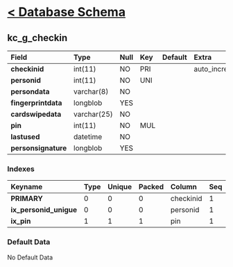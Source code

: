 # [< Database Schema](DatabaseSchema.md) #

## kc\_g\_checkin ##
| **Field** | Type | Null | Key | Default | Extra | Comment |
|:----------|:-----|:-----|:----|:--------|:------|:--------|
| **checkinid** | int(11) | NO | PRI |  | auto\_increment |  |
| **personid** | int(11) | NO | UNI |  |  |  |
| **persondata** | varchar(8) | NO |  |  |  |  |
| **fingerprintdata** | longblob | YES |  |  |  |  |
| **cardswipedata** | varchar(25) | NO |  |  |  |  |
| **pin** | int(11) | NO | MUL |  |  |  |
| **lastused** | datetime | NO |  |  |  |  |
| **personsignature** | longblob | YES |  |  |  |  |


### Indexes ###
| **Keyname** | Type | Unique | Packed | Column | Seq | Cardinality | Collation | Null | Comment |
|:------------|:-----|:-------|:-------|:-------|:----|:------------|:----------|:-----|:--------|
| **PRIMARY** | 0 | 0 | 0 | checkinid | 1 | 0 | A | 0 | 0 |
| **ix\_personid\_unigue** | 0 | 0 | 0 | personid | 1 | 0 | A | 0 | 0 |
| **ix\_pin** | 1 | 1 | 1 | pin | 1 |  | A | 1 | 1 |


### Default Data ###
No Default Data